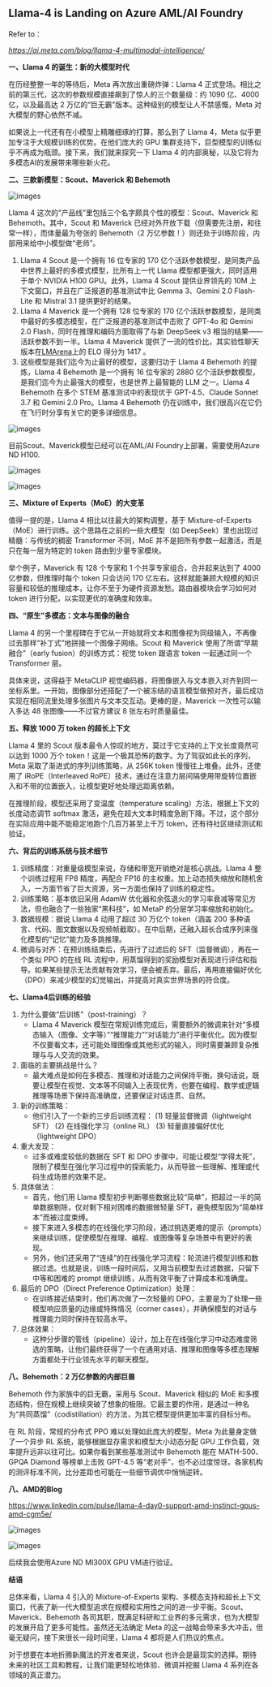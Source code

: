 ## Llama-4 is Landing on Azure AML/AI Foundry

Refer to：

*https://ai.meta.com/blog/llama-4-multimodal-intelligence/*



**一、Llama 4 的诞生：新的大模型时代**

在历经整整一年的等待后，Meta 再次放出重磅炸弹：Llama 4 正式登场。相比之前的第三代，这次的参数规模直接飙到了惊人的三个数量级：约 1090 亿、4000 亿，以及最高达 2 万亿的“巨无霸”版本。这种级别的模型让人不禁感慨，Meta 对大模型的野心依然不减。

如果说上一代还有在小模型上精雕细琢的打算，那么到了 Llama 4，Meta 似乎更加专注于大规模训练的优势。在他们庞大的 GPU 集群支持下，巨型模型的训练似乎不再成为瓶颈。接下来，我们就来探究一下 Llama 4 的内部奥秘，以及它将为多模态AI的发展带来哪些新火花。

**二、三款新模型：Scout、Maverick 和 Behemoth**

![images](https://github.com/xinyuwei-david/david-share/blob/master/Deep-Learning/Llama-4/images/3.png)

Llama 4 这次的“产品线”里包括三个名字颇具个性的模型：Scout、Maverick 和 Behemoth。其中，Scout 和 Maverick 已经对外开放下载（但需要先注册，和往常一样），而体量最为夸张的 Behemoth（2 万亿参数！）则还处于训练阶段，内部用来给中小模型做“老师”。

1. Llama 4 Scout 是一个拥有 16 位专家的 170 亿个活跃参数模型，是同类产品中世界上最好的多模式模型，比所有上一代 Llama 模型都更强大，同时适用于单个 NVIDIA H100 GPU。此外，Llama 4 Scout 提供业界领先的 10M 上下文窗口，并且在广泛报道的基准测试中比 Gemma 3、Gemini 2.0 Flash-Lite 和 Mistral 3.1 提供更好的结果。
2. Llama 4 Maverick 是一个拥有 128 位专家的 170 亿个活跃参数模型，是同类中最好的多模态模型，在广泛报道的基准测试中击败了 GPT-4o 和 Gemini 2.0 Flash，同时在推理和编码方面取得了与新 DeepSeek v3 相当的结果——活跃参数不到一半。Llama 4 Maverick 提供了一流的性价比，其实验性聊天版本在[LMArena](https://lmarena.ai/leaderboard)上的 ELO 得分为 1417 。
3. 这些模型是我们迄今为止最好的模型，这要归功于 Llama 4 Behemoth 的提炼，Llama 4 Behemoth 是一个拥有 16 位专家的 2880 亿个活跃参数模型，是我们迄今为止最强大的模型，也是世界上最智能的 LLM 之一。Llama 4 Behemoth 在多个 STEM 基准测试中的表现优于 GPT-4.5、Claude Sonnet 3.7 和 Gemini 2.0 Pro。Llama 4 Behemoth 仍在训练中，我们很高兴在它仍在飞行时分享有关它的更多详细信息。

![images](https://github.com/xinyuwei-david/david-share/blob/master/Deep-Learning/Llama-4/images/1.png)



目前Scout、Maverick模型已经可以在AML/AI Foundry上部署，需要使用Azure ND H100.

![images](https://github.com/xinyuwei-david/david-share/blob/master/Deep-Learning/Llama-4/images/7.png)

![images](https://github.com/xinyuwei-david/david-share/blob/master/Deep-Learning/Llama-4/images/6.png)

**三、Mixture of Experts（MoE）的大变革**

值得一提的是，Llama 4 相比以往最大的架构调整，基于 Mixture-of-Experts（MoE）进行训练。这个思路在之前的一些大模型（如 DeepSeek）里也出现过精髓：与传统的稠密 Transformer 不同，MoE 并不是把所有参数一起激活，而是只在每一层为特定的 token 路由到少量专家模块。

举个例子，Maverick 有 128 个专家和 1 个共享专家组合，合并起来达到了 4000 亿参数，但推理时每个 token 只会访问 170 亿左右。这样就能兼顾大规模的知识容量和较低的推理成本，让你不至于为硬件资源发愁。路由器模块会学习如何对 token 进行分配，以实现更优的准确度和效率。

**四、“原生”多模态：文本与图像的融合**

Llama 4 的另一个里程碑在于它从一开始就将文本和图像视为同级输入，不再像过去那样“补丁式”地拼接一个图像子网络。Scout 和 Maverick 使用了所谓“早期融合”（early fusion）的训练方式：视觉 token 跟语言 token 一起通过同一个 Transformer 层。

具体来说，这得益于 MetaCLIP 视觉编码器，将图像嵌入与文本嵌入对齐到同一坐标系里。一开始，图像部分还搭配了一个被冻结的语言模型做预对齐，最后成功实现在相同流里处理多张图片与文本交互动。更棒的是，Maverick 一次性可以输入多达 48 张图像——不过官方建议 8 张左右时质量最佳。


**五、释放 1000 万 token 的超长上下文**

Llama 4 里的 Scout 版本最令人惊叹的地方，莫过于它支持的上下文长度竟然可以达到 1000 万个 token！这是一个极其恐怖的数字。为了驾驭如此长的序列，Meta 采取了渐进式的序列训练策略，从 256K token 慢慢往上堆叠。此外，还使用了 iRoPE（Interleaved RoPE）技术，通过在注意力层间隔使用带旋转位置嵌入和不带的位置嵌入，让模型更好地处理远距离依赖。

在推理阶段，模型还采用了变温度（temperature scaling）方法，根据上下文的长度动态调节 softmax 激活，避免在超大文本时精度急剧下降。不过，这个部分在实际应用中能不能稳定地跑个几百万甚至上千万 token，还有待社区继续测试和验证。


**六、背后的训练系统与技术细节**

1. 训练精度：对重量级模型来说，存储和带宽开销绝对是核心挑战。Llama 4 整个训练过程用 FP8 精度，再配合 FP16 的主权重。加上动态损失缩放和随机舍入，一方面节省了巨大资源，另一方面也保持了训练的稳定性。
2. 训练策略：基本依旧采用 AdamW 优化器和余弦退火的学习率衰减等常见方法，但也融合了一些独家“黑科技”，如 MetaP 的分层学习率缩放和初始化。
3. 数据规模：据说 Llama 4 动用了超过 30 万亿个 token（涵盖 200 多种语言、代码、图文数据以及视频帧截取）。在中后期，还融入超长合成序列来强化模型的“记忆”能力及多跳推理。
4. 微调与对齐：在预训练结束后，先进行了过滤后的 SFT（监督微调），再在一个类似 PPO 的在线 RL 流程中，用蒸馏得到的奖励模型对表现进行评估和指导。如果某些提示无法贡献有效学习，便会被丢弃。最后，再用直接偏好优化（DPO）来减少模型的幻觉输出，并提高对真实世界场景的符合度。

**七、Llama4后训练的经验**

1. 为什么要做“后训练”（post-training）？
   - Llama 4 Maverick 模型在常规训练完成后，需要额外的微调来针对“多模态输入（图像、文字等）”“推理能力”“对话能力”进行平衡优化。因为模型不仅要看文本，还可能处理图像或其他形式的输入，同时需要兼顾复杂推理与与人交流的效果。
2. 面临的主要挑战是什么？
   - 最大难点是如何在多模态、推理和对话能力之间保持平衡。换句话说，既要让模型在视觉、文本等不同输入上表现优秀，也要在编程、数学或逻辑推理等场景下保持高准确度，还要保证对话连贯、自然。
3. 新的训练策略：
   - 他们引入了一个新的三步后训练流程：
     (1) 轻量监督微调（lightweight SFT）
     (2) 在线强化学习（online RL）
     (3) 轻量直接偏好优化（lightweight DPO）
4. 重大发现：
   - 过多或难度较低的数据在 SFT 和 DPO 步骤中，可能让模型“学得太死”，限制了模型在强化学习过程中的探索能力，从而导致一些理解、推理或代码生成场景的效果不足。
5. 具体做法：
   - 首先，他们用 Llama 模型初步判断哪些数据比较“简单”，把超过一半的简单数据剔除，仅对剩下相对困难的数据做轻量 SFT，避免模型因为“简单样本”而被过度束缚。
   - 接下来进入多模态的在线强化学习阶段，通过挑选更难的提示（prompts）来继续训练，促使模型在推理、编程、或图像等复杂场景中有更好的表现。
   - 另外，他们还采用了“连续”的在线强化学习流程：轮流进行模型训练和数据过滤。也就是说，训练一段时间后，又用当前模型去过滤数据，只留下中等和困难的 prompt 继续训练，从而有效平衡了计算成本和准确度。
6. 最后的 DPO（Direct Preference Optimization）处理：
   - 在训练接近结束时，他们再次做了一次轻量的 DPO，主要是为了处理一些模型响应质量的边缘或特殊情况（corner cases），并确保模型的对话与推理能力同时保持在较高水平。
7. 总体效果：
   - 这种分步骤的管线（pipeline）设计，加上在在线强化学习中动态难度筛选的策略，让他们最终获得了一个在通用对话、推理和图像等多模态理解方面都处于行业领先水平的聊天模型。

**八、Behemoth：2 万亿参数的内部巨兽**

Behemoth 作为家族中的巨无霸，采用与 Scout、Maverick 相似的 MoE 和多模态结构，但在规模上继续突破了想象的极限。它最主要的作用，是通过一种名为“共同蒸馏”（codistillation）的方法，为其它模型提供更加丰富的目标分布。

在 RL 阶段，常规的分布式 PPO 难以处理如此庞大的模型，Meta 为此量身定做了一个异步 RL 系统，能够根据显存需求和模型大小动态分配 GPU 工作负载，效率提升远非以往可比。如果你看到某些基准测试中 Behemoth 能在 MATH-500、GPQA Diamond 等榜单上击败 GPT-4.5 等“老对手”，也不必过度惊讶。各家机构的测评标准不同，比分差距也可能在一些细节调优中悄悄逆转。



**八、AMD的Blog**

https://www.linkedin.com/pulse/llama-4-day0-support-amd-instinct-gpus-amd-cgm5e/

![images](https://github.com/xinyuwei-david/david-share/blob/master/Deep-Learning/Llama-4/images/4.png)

![images](https://github.com/xinyuwei-david/david-share/blob/master/Deep-Learning/Llama-4/images/5.png)

后续我会使用Azure ND MI300X GPU VM进行验证。

**结语**

总体来看，Llama 4 引入的 Mixture-of-Experts 架构、多模态支持和超长上下文窗口，代表了新一代大模型追求在规模和实用性之间的进一步平衡。Scout、Maverick、Behemoth 各司其职，既满足科研和工业界的多元需求，也为大模型的发展开启了更多可能性。虽然还无法确定 Meta 的这一战略会带来多大冲击，但毫无疑问，接下来很长一段时间里，Llama 4 都将是人们热议的焦点。

对于想要在本地折腾新魔法的开发者来说，Scout 也许会是最现实的选择。期待未来的社区工具和教程，让我们能更轻松地体验、微调并挖掘 Llama 4 系列在各领域的真正潜力。